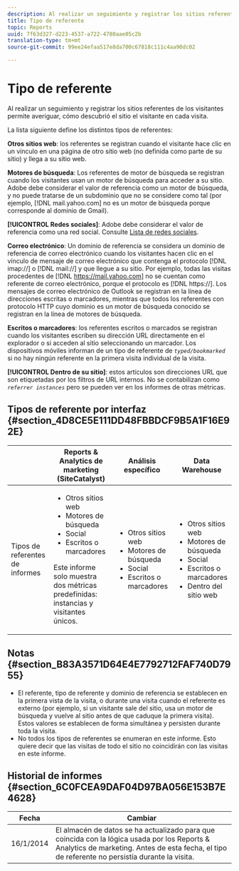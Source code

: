 ```yaml
---
description: Al realizar un seguimiento y registrar los sitios referentes de los visitantes permite averiguar, cómo descubrió el sitio el visitante en cada visita.
title: Tipo de referente
topic: Reports
uuid: 7f63d327-d223-4537-a722-4780aae05c2b
translation-type: tm+mt
source-git-commit: 99ee24efaa517e8da700c67818c111c4aa90dc02

---
```



# Tipo de referente

Al realizar un seguimiento y registrar los sitios referentes de los visitantes permite averiguar, cómo descubrió el sitio el visitante en cada visita.

La lista siguiente define los distintos tipos de referentes:

**Otros sitios web**: los referentes se registran cuando el visitante hace clic en un vínculo en una página de otro sitio web (no definida como parte de su sitio) y llega a su sitio web.

**Motores de búsqueda**: Los referentes de motor de búsqueda se registran cuando los visitantes usan un motor de búsqueda para acceder a su sitio. Adobe debe considerar el valor de referencia como un motor de búsqueda, y no puede tratarse de un subdominio que no se considere como tal (por ejemplo, [!DNL mail.yahoo.com] no es un motor de búsqueda porque corresponde al dominio de Gmail).

**[!UICONTROL Redes sociales]**: Adobe debe considerar el valor de referencia como una red social. Consulte [Lista de redes sociales](https://helpx.adobe.com/analytics/kb/list-social-networks.html).

**Correo electrónico**: Un dominio de referencia se considera un dominio de referencia de correo electrónico cuando los visitantes hacen clic en el vínculo de mensaje de correo electrónico que contenga el protocolo [!DNL imap://] o [!DNL mail://] y que llegue a su sitio. Por ejemplo, todas las visitas procedentes de [!DNL https://mail.yahoo.com] no se cuentan como referente de correo electrónico, porque el protocolo es [!DNL https://]. Los mensajes de correo electrónico de Outlook se registran en la línea de direcciones escritas o marcadores, mientras que todos los referentes con protocolo HTTP cuyo dominio es un motor de búsqueda conocido se registran en la línea de motores de búsqueda.

**Escritos o marcadores**: los referentes escritos o marcados se registran cuando los visitantes escriben su dirección URL directamente en el explorador o si acceden al sitio seleccionando un marcador. Los dispositivos móviles informan de un tipo de referente de *`typed/bookmarked`* si no hay ningún referente en la primera visita individual de la visita.

**[!UICONTROL Dentro de su sitio]**: estos artículos son direcciones URL que son etiquetadas por los filtros de URL internos. No se contabilizan como *`referrer instances`* pero se pueden ver en los informes de otras métricas.

## Tipos de referente por interfaz {#section_4D8CE5E111DD48FBBDCF9B5A1F16E92E}

<table id="table_EC7423532C7E44DE97B7FC0321585A2B"> 
 <thead> 
  <tr> 
   <th colname="col1" class="entry"> </th> 
   <th colname="col2" class="entry"> Reports &amp; Analytics de marketing (SiteCatalyst) </th> 
   <th colname="col3" class="entry"> Análisis específico </th> 
   <th colname="col4" class="entry"> Data Warehouse </th> 
  </tr>
 </thead>
 <tbody> 
  <tr> 
   <td colname="col1"> Tipos de referentes de informes </td> 
   <td colname="col2"> 
    <ul id="ul_EFC8E81EC6DF4CC2AC0E290244FD5859"> 
     <li id="li_686FCAEB04054B9F8A7D2434E8C49F04">Otros sitios web </li> 
     <li id="li_C232868230AA4A54958B524F3D8FDA35"> Motores de búsqueda </li> 
     <li id="li_A89BFD0468F74ED7822F64BE4A7332AE"> Social </li> 
     <li id="li_C824E6F7F6E748DD827A95B105ADBADD"> Escritos o marcadores </li> 
    </ul> <p> Este informe solo muestra dos métricas predefinidas: instancias y visitantes únicos. </p> </td> 
   <td colname="col3"> 
    <ul id="ul_FD81EB3C1BD949A39C5A9E9688D25271"> 
     <li id="li_6099E7E03F3843D484808258A332BBE9">Otros sitios web </li> 
     <li id="li_5AABC02DA7964D578BF8404DA819245D"> Motores de búsqueda </li> 
     <li id="li_B18907AC7FA1429A893B57634EB7DC6F"> Social </li> 
     <li id="li_7674B67897994E1FA99BCD9B604BCB6E"> Escritos o marcadores </li> 
    </ul> </td> 
   <td colname="col4"> 
    <ul id="ul_C37ADBEC31D04295BF5CDEA25DB5191A"> 
     <li id="li_81A642C96C674669BA00B2DACA534B8A">Otros sitios web </li> 
     <li id="li_29B9DA9F2AAD46A69886D34D5E6E43D4"> Motores de búsqueda </li> 
     <li id="li_E381EEF111F248F99EE39600D616B7C2"> Social </li> 
     <li id="li_596377F4D3C248BEA5191EE2985A2B13"> Escritos o marcadores </li> 
     <li id="li_A7A72D3D6B9A4CCFB43EDA77ABFDEDBC"> Dentro del sitio web </li> 
    </ul> </td> 
  </tr> 
 </tbody> 
</table>

## Notas {#section_B83A3571D64E4E7792712FAF740D7955}

* El referente, tipo de referente y dominio de referencia se establecen en la primera vista de la visita, o durante una visita cuando el referente es externo (por ejemplo, si un visitante sale del sitio, usa un motor de búsqueda y vuelve al sitio antes de que caduque la primera visita). Estos valores se establecen de forma simultánea y persisten durante toda la visita.
* No todos los tipos de referentes se enumeran en este informe. Esto quiere decir que las visitas de todo el sitio no coincidirán con las visitas en este informe.

## Historial de informes  {#section_6C0FCEA9DAF04D97BA056E153B7E4628}

| Fecha | Cambiar |
|---|---|
| 16/1/2014 | El almacén de datos se ha actualizado para que coincida con la lógica usada por los Reports &amp; Analytics de marketing. Antes de esta fecha, el tipo de referente no persistía durante la visita. |

